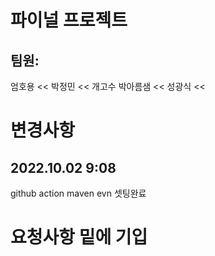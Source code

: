 # 파이널 프로젝트

## 팀원:
  엄호용 <<
  박정민 << 개고수
  박아름샘 << 
  성광식 <<


# 변경사항
## 2022.10.02 9:08 
  github action maven evn 셋팅완료

# 요청사항 밑에 기입 
